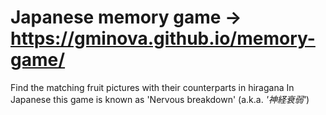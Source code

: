 # Japanese memory game -> https://gminova.github.io/memory-game/
Find the matching fruit pictures with their counterparts in hiragana
In Japanese this game is known as 'Nervous breakdown' (a.k.a.
_'神経衰弱'_)
